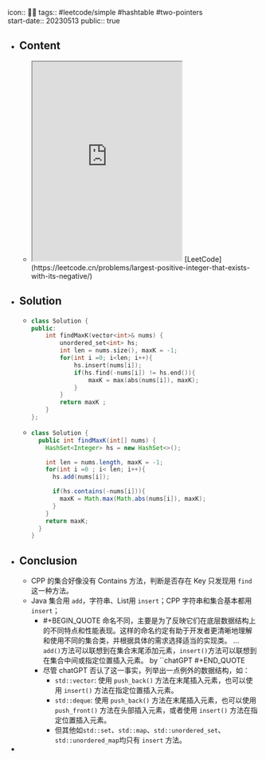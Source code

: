 icon:: 👨‍💻
tags:: #leetcode/simple #hashtable #two-pointers  
start-date:: 20230513
public:: true

- ## Content
  - <iframe src="https://leetcode.cn/problems/largest-positive-integer-that-exists-with-its-negative" style="height: 400px"></iframe>
    [LeetCode](https://leetcode.cn/problems/largest-positive-integer-that-exists-with-its-negative/)
- ## Solution
  - ```cpp
    class Solution {
    public:
        int findMaxK(vector<int>& nums) {
            unordered_set<int> hs;
            int len = nums.size(), maxK = -1;
            for(int i =0; i<len; i++){
                hs.insert(nums[i]);
                if(hs.find(-nums[i]) != hs.end()){
                    maxK = max(abs(nums[i]), maxK);
                }
            }
            return maxK ;
        }
    };
    ```
  - ```java
    class Solution {
      public int findMaxK(int[] nums) {
        HashSet<Integer> hs = new HashSet<>();
    
        int len = nums.length, maxK = -1;
        for(int i =0 ; i< len; i++){
          hs.add(nums[i]);
    
          if(hs.contains(-nums[i])){
            maxK = Math.max(Math.abs(nums[i]), maxK);
          }
        }
        return maxK;
      }
    }
    ```
- ## Conclusion
  - CPP 的集合好像没有 Contains 方法，判断是否存在 Key 只发现用 `find` 这一种方法。
  - Java 集合用 `add`，字符串、List用 `insert`；CPP 字符串和集合基本都用 `insert`；
    - #+BEGIN_QUOTE
      命名不同，主要是为了反映它们在底层数据结构上的不同特点和性能表现。这样的命名约定有助于开发者更清晰地理解和使用不同的集合类，并根据具体的需求选择适当的实现类。
      ...
      `add()`方法可以联想到在集合末尾添加元素，`insert()`方法可以联想到在集合中间或指定位置插入元素。
      by ``chatGPT
      #+END_QUOTE
    - 尽管 chatGPT 否认了这一事实，列举出一点例外的数据结构，如：
      - `std::vector`: 使用 `push_back()` 方法在末尾插入元素，也可以使用 `insert()` 方法在指定位置插入元素。
      - `std::deque`: 使用 `push_back()` 方法在末尾插入元素，也可以使用 `push_front()` 方法在头部插入元素，或者使用 `insert()` 方法在指定位置插入元素。
      - 但其他如`std::set`、`std::map`、`std::unordered_set`、`std::unordered_map`均只有 `insert` 方法。
-